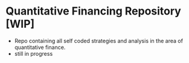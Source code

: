 # Quantitative Financing Repository [WIP]
- Repo containing all self coded strategies and analysis in the area of quantitative finance.
- still in progress
